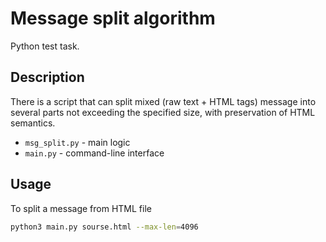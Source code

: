 # Message split algorithm

Python test task.


## Description

There is a script that can split mixed (raw text + HTML tags) message into
several parts not exceeding the specified size, with preservation of HTML semantics.

- `msg_split.py` - main logic
- `main.py` - command-line interface


## Usage

To split a message from HTML file
```bash
python3 main.py sourse.html --max-len=4096
```
